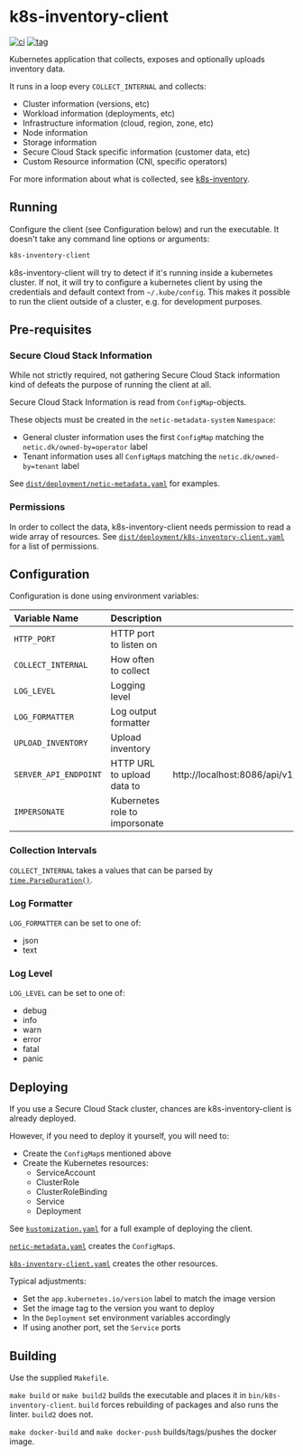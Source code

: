 # k8s-inventory-client

[![ci](https://github.com/neticdk-k8s/k8s-inventory-client/actions/workflows/main.yml/badge.svg)](https://github.com/neticdk-k8s/k8s-inventory-client/actions/workflows/main.yml)
[![tag](https://img.shields.io/github/tag/neticdk-k8s/k8s-inventory-client.svg)](https://github.com/neticdk-k8s/k8s-inventory-client/tags/)


Kubernetes application that collects, exposes and optionally uploads inventory
data.

It runs in a loop every `COLLECT_INTERNAL` and collects:

* Cluster information (versions, etc)
* Workload information (deployments, etc)
* Infrastructure information (cloud, region, zone, etc)
* Node information
* Storage information
* Secure Cloud Stack specific information (customer data, etc)
* Custom Resource information (CNI, specific operators)

For more information about what is collected, see
[k8s-inventory](https://github.com/neticdk-k8s/k8s-inventory).

## Running

Configure the client (see Configuration below) and run the executable. It
doesn't take any command line options or arguments:

```bash
k8s-inventory-client
```

k8s-inventory-client will try to detect if it's running inside a kubernetes
cluster. If not, it will try to configure a kubernetes client by using the
credentials and default context from `~/.kube/config`. This makes it possible to
run the client outside of a cluster, e.g. for development purposes.

## Pre-requisites

### Secure Cloud Stack Information

While not strictly required, not gathering Secure Cloud Stack information kind of defeats the purpose of running the client at all.

Secure Cloud Stack Information is read from `ConfigMap`-objects.

These objects must be created in the `netic-metadata-system` `Namespace`:

* General cluster information uses the first `ConfigMap` matching the `netic.dk/owned-by=operator` label
* Tenant information uses all `ConfigMap`s matching the `netic.dk/owned-by=tenant` label

See [`dist/deployment/netic-metadata.yaml`](dist/deployment/netic-metadata.yaml) for examples.

### Permissions

In order to collect the data, k8s-inventory-client needs permission to read
a wide array of resources. See [`dist/deployment/k8s-inventory-client.yaml`](dist/deployment/k8s-inventory-client.yaml)
for a list of permissions.

## Configuration

Configuration is done using environment variables:

| Variable Name         | Description                    | Default |
| :-------------------- | :----------------------------  | ------: |
| `HTTP_PORT`           | HTTP port to listen on         |    8087 |
| `COLLECT_INTERNAL`    | How often to collect           |      1h |
| `LOG_LEVEL`           | Logging level                  |    info |
| `LOG_FORMATTER`       | Log output formatter           |    json |
| `UPLOAD_INVENTORY`    | Upload inventory               |    true |
| `SERVER_API_ENDPOINT` | HTTP URL to upload data to     | http://localhost:8086/api/v1/inventory |
| `IMPERSONATE`         | Kubernetes role to imporsonate |         |

### Collection Intervals

`COLLECT_INTERNAL` takes a values that can be parsed by
[`time.ParseDuration()`](https://pkg.go.dev/time#Duration).


### Log Formatter

`LOG_FORMATTER` can be set to one of:

* json
* text


### Log Level

`LOG_LEVEL` can be set to one of:

* debug
* info
* warn
* error
* fatal
* panic

## Deploying

If you use a Secure Cloud Stack cluster, chances are k8s-inventory-client is already deployed.

However, if you need to deploy it yourself, you will need to:

* Create the `ConfigMap`s mentioned above
* Create the Kubernetes resources:
    * ServiceAccount
    * ClusterRole
    * ClusterRoleBinding
    * Service
    * Deployment

See [`kustomization.yaml`](dist/deployment/kustomization.yaml) for a full example of deploying the client.

[`netic-metadata.yaml`](dist/deployment/netic-metadata.yaml) creates the `ConfigMap`s.

[`k8s-inventory-client.yaml`](dist/deployment/k8s-inventory-client.yaml) creates the other resources.

Typical adjustments:

* Set the `app.kubernetes.io/version` label to match the image version
* Set the image tag to the version you want to deploy
* In the `Deployment` set environment variables accordingly
* If using another port, set the `Service` ports

## Building

Use the supplied `Makefile`.

`make build` or `make build2` builds the executable and places it in
`bin/k8s-inventory-client`. `build` forces rebuilding of packages and also runs
the linter. `build2` does not.

`make docker-build` and `make docker-push` builds/tags/pushes the docker image.
